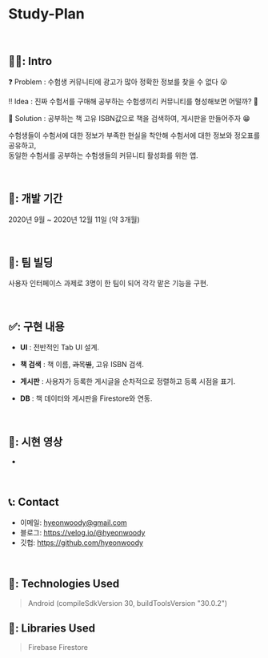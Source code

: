 # Study-Plan


</br>

## 🧑‍💻: Intro

❓ Problem : 수험생 커뮤니티에 광고가 많아 정확한 정보를 찾을 수 없다 😮

‼ Idea : 진짜 수험서를 구매해 공부하는 수험생끼리 커뮤니티를 형성해보면 어떨까? 🤔

💯 Solution : 공부하는 책 고유 ISBN값으로 책을 검색하여, 게시판을 만들어주자 😁

수험생들이 수험서에 대한 정보가 부족한 현실을 착안해 수험서에 대한 정보와 정오표를 공유하고,
</br>
동일한 수험서를 공부하는 수험생들의 커뮤니티 활성화를 위한 앱.

</br>

## 📆: 개발 기간   
2020년 9월 ~ 2020년 12월 11일 (약 3개월) 

</br>

## 👥: 팀 빌딩
사용자 인터페이스 과제로 3명이 한 팀이 되어 각각 맡은 기능을 구현.  

</br>

## ✅: 구현 내용     

- **UI** : 전반적인 Tab UI 설계.  

- **책 검색** : 책 이름, ~~과목별~~, 고유 ISBN 검색.   

- **게시판** : 사용자가 등록한 게시글을 순차적으로 정렬하고 등록 시점을 표기. 

- **DB** : 책 데이터와 게시판을 Firestore와 연동.  

</br>

## 🎥: 시현 영상  
- 

</br>

## 📞: Contact
- 이메일: hyeonwoody@gmail.com
- 블로그: https://velog.io/@hyeonwoody
- 깃헙: https://github.com/hyeonwoody

</br>

## 🧱: Technologies Used
>Android (compileSdkVersion 30, buildToolsVersion "30.0.2")


## 📖: Libraries Used
>Firebase Firestore
